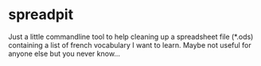 # spreadpit
Just a little commandline tool to help cleaning up a spreadsheet file (*.ods) containing a list of french vocabulary I want to learn.
Maybe not useful for anyone else but you never know...
